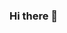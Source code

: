### Hi there 👋

<!--
**MichelleModest/MichelleModest** is a ✨ _special_ ✨ repository because its `README.md` (this file) appears on your GitHub profile.

Here are some ideas to get you started:

- 🔭 I’m currently working on this thing called life 🤔 Also venture capital, coding, and tutoring. 
- 🌱 I’m currently learning javascript, CSS, HTML, Ruby on Rails, the science behind psychadelics as a treatment for trauma, psychology, venture capital, business. 
- 👯 I’m looking to collaborate on ed tech related websites
- 🤔 I’m looking for help with learning to code!
- 💬 Ask me about whales, horses, R, and psychology
-->
